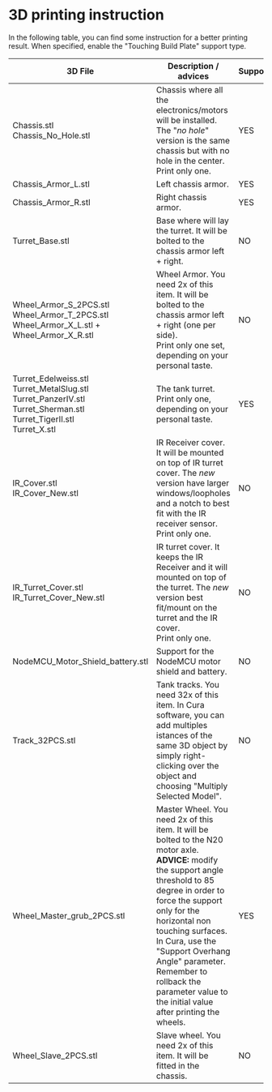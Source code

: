 # 3D printing instruction

In the following table, you can find some instruction for a better printing result. When specified, enable the "Touching Build Plate" support type.

3D File | Description / advices | Supports
--------|-----------------------|---------
Chassis.stl <br> Chassis_No_Hole.stl | Chassis where all the electronics/motors will be installed. The "_no hole_" version is the same chassis but with no hole in the center. <br>Print only one. | YES
Chassis_Armor_L.stl | Left chassis armor.|YES
Chassis_Armor_R.stl | Right chassis armor.| YES
Turret_Base.stl | Base where will lay the turret. It will be bolted to the chassis armor left + right. | NO
Wheel_Armor_S_2PCS.stl <br> Wheel_Armor_T_2PCS.stl <br> Wheel_Armor_X_L.stl + Wheel_Armor_X_R.stl | Wheel Armor. You need 2x of this item. It will be bolted to the chassis armor left + right (one per side). <br>Print only one set, depending on your personal taste. | NO
Turret_Edelweiss.stl <br> Turret_MetalSlug.stl <br> Turret_PanzerIV.stl <br> Turret_Sherman.stl <br> Turret_TigerII.stl <br> Turret_X.stl | The tank turret. Print only one, depending on your personal taste. | YES
IR_Cover.stl <br> IR_Cover_New.stl | IR Receiver cover. It will be mounted on top of IR turret cover. The _new_ version have larger windows/loopholes and a notch to best fit with the IR receiver sensor. <br> Print only one.| NO
IR_Turret_Cover.stl <br> IR_Turret_Cover_New.stl| IR turret cover. It keeps the IR Receiver and it will mounted on top of the turret. The _new_ version best fit/mount on the turret and the IR cover. <br> Print only one. | NO
NodeMCU_Motor_Shield_battery.stl | Support for the NodeMCU motor shield and battery. | NO
Track_32PCS.stl | Tank tracks. You need 32x of this item. In Cura software, you can add multiples istances of the same 3D object by simply right-clicking over the object and choosing "Multiply Selected Model". | NO
Wheel_Master_grub_2PCS.stl | Master Wheel. You need 2x of this item. It will be bolted to the N20 motor axle. <br> **ADVICE:** modify the support angle threshold to 85 degree in order to force the support only for the horizontal non touching surfaces. In Cura, use the "Support Overhang Angle" parameter. Remember to rollback the parameter value to the initial value after printing the wheels. | YES
Wheel_Slave_2PCS.stl | Slave wheel. You need 2x of this item. It will be fitted in the chassis. | NO
